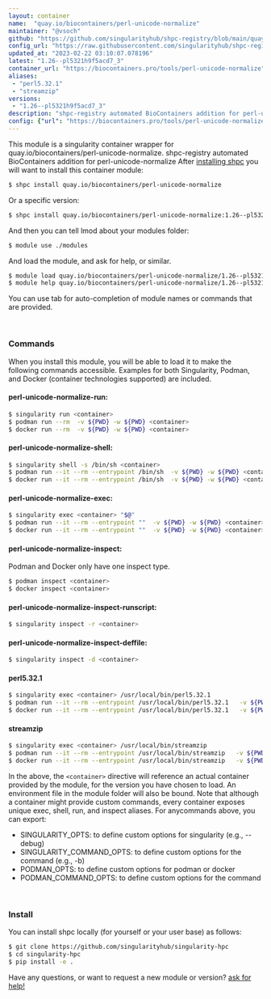 ```yaml
---
layout: container
name:  "quay.io/biocontainers/perl-unicode-normalize"
maintainer: "@vsoch"
github: "https://github.com/singularityhub/shpc-registry/blob/main/quay.io/biocontainers/perl-unicode-normalize/container.yaml"
config_url: "https://raw.githubusercontent.com/singularityhub/shpc-registry/main/quay.io/biocontainers/perl-unicode-normalize/container.yaml"
updated_at: "2023-02-22 03:10:07.078196"
latest: "1.26--pl5321h9f5acd7_3"
container_url: "https://biocontainers.pro/tools/perl-unicode-normalize"
aliases:
 - "perl5.32.1"
 - "streamzip"
versions:
 - "1.26--pl5321h9f5acd7_3"
description: "shpc-registry automated BioContainers addition for perl-unicode-normalize"
config: {"url": "https://biocontainers.pro/tools/perl-unicode-normalize", "maintainer": "@vsoch", "description": "shpc-registry automated BioContainers addition for perl-unicode-normalize", "latest": {"1.26--pl5321h9f5acd7_3": "sha256:3c5ef4cf0560f1b2b868e4ca0747ee2f400e7599033e3905fd1f22edaa39529a"}, "tags": {"1.26--pl5321h9f5acd7_3": "sha256:3c5ef4cf0560f1b2b868e4ca0747ee2f400e7599033e3905fd1f22edaa39529a"}, "docker": "quay.io/biocontainers/perl-unicode-normalize", "aliases": {"perl5.32.1": "/usr/local/bin/perl5.32.1", "streamzip": "/usr/local/bin/streamzip"}}
---
```


This module is a singularity container wrapper for quay.io/biocontainers/perl-unicode-normalize.
shpc-registry automated BioContainers addition for perl-unicode-normalize
After [installing shpc](#install) you will want to install this container module:


```bash
$ shpc install quay.io/biocontainers/perl-unicode-normalize
```

Or a specific version:

```bash
$ shpc install quay.io/biocontainers/perl-unicode-normalize:1.26--pl5321h9f5acd7_3
```

And then you can tell lmod about your modules folder:

```bash
$ module use ./modules
```

And load the module, and ask for help, or similar.

```bash
$ module load quay.io/biocontainers/perl-unicode-normalize/1.26--pl5321h9f5acd7_3
$ module help quay.io/biocontainers/perl-unicode-normalize/1.26--pl5321h9f5acd7_3
```

You can use tab for auto-completion of module names or commands that are provided.

<br>

### Commands

When you install this module, you will be able to load it to make the following commands accessible.
Examples for both Singularity, Podman, and Docker (container technologies supported) are included.

#### perl-unicode-normalize-run:

```bash
$ singularity run <container>
$ podman run --rm  -v ${PWD} -w ${PWD} <container>
$ docker run --rm  -v ${PWD} -w ${PWD} <container>
```

#### perl-unicode-normalize-shell:

```bash
$ singularity shell -s /bin/sh <container>
$ podman run --it --rm --entrypoint /bin/sh  -v ${PWD} -w ${PWD} <container>
$ docker run --it --rm --entrypoint /bin/sh  -v ${PWD} -w ${PWD} <container>
```

#### perl-unicode-normalize-exec:

```bash
$ singularity exec <container> "$@"
$ podman run --it --rm --entrypoint ""  -v ${PWD} -w ${PWD} <container> "$@"
$ docker run --it --rm --entrypoint ""  -v ${PWD} -w ${PWD} <container> "$@"
```

#### perl-unicode-normalize-inspect:

Podman and Docker only have one inspect type.

```bash
$ podman inspect <container>
$ docker inspect <container>
```

#### perl-unicode-normalize-inspect-runscript:

```bash
$ singularity inspect -r <container>
```

#### perl-unicode-normalize-inspect-deffile:

```bash
$ singularity inspect -d <container>
```


#### perl5.32.1

```bash
$ singularity exec <container> /usr/local/bin/perl5.32.1
$ podman run --it --rm --entrypoint /usr/local/bin/perl5.32.1   -v ${PWD} -w ${PWD} <container> -c " $@"
$ docker run --it --rm --entrypoint /usr/local/bin/perl5.32.1   -v ${PWD} -w ${PWD} <container> -c " $@"
```


#### streamzip

```bash
$ singularity exec <container> /usr/local/bin/streamzip
$ podman run --it --rm --entrypoint /usr/local/bin/streamzip   -v ${PWD} -w ${PWD} <container> -c " $@"
$ docker run --it --rm --entrypoint /usr/local/bin/streamzip   -v ${PWD} -w ${PWD} <container> -c " $@"
```



In the above, the `<container>` directive will reference an actual container provided
by the module, for the version you have chosen to load. An environment file in the
module folder will also be bound. Note that although a container
might provide custom commands, every container exposes unique exec, shell, run, and
inspect aliases. For anycommands above, you can export:

 - SINGULARITY_OPTS: to define custom options for singularity (e.g., --debug)
 - SINGULARITY_COMMAND_OPTS: to define custom options for the command (e.g., -b)
 - PODMAN_OPTS: to define custom options for podman or docker
 - PODMAN_COMMAND_OPTS: to define custom options for the command

<br>

### Install

You can install shpc locally (for yourself or your user base) as follows:

```bash
$ git clone https://github.com/singularityhub/singularity-hpc
$ cd singularity-hpc
$ pip install -e .
```

Have any questions, or want to request a new module or version? [ask for help!](https://github.com/singularityhub/singularity-hpc/issues)